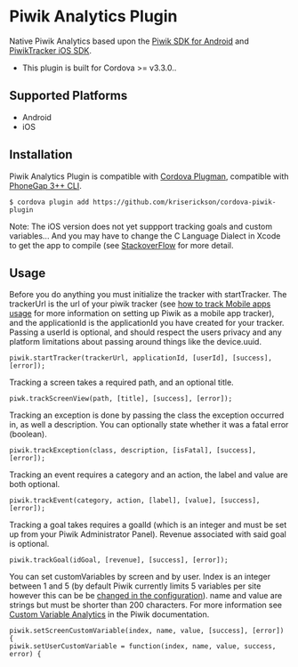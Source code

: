 # Piwik Analytics Plugin #

Native Piwik Analytics based upon the [Piwik SDK for Android](https://github.com/piwik/piwik-sdk-android) and 
[PiwikTracker iOS SDK](https://github.com/piwik/piwik-sdk-ios).

* This plugin is built for Cordova >= v3.3.0..

## Supported Platforms ##

* Android
* iOS

## Installation ##

 Piwik Analytics Plugin is compatible with [Cordova Plugman](https://github.com/apache/cordova-plugman), compatible with [PhoneGap 3++ CLI](http://docs.phonegap.com/en/edge/guide_cli_index.md.html#The%20Command-Line%20Interface).
 
```
$ cordova plugin add https://github.com/kriserickson/cordova-piwik-plugin
```

Note: The iOS version does not yet suppport tracking goals and custom variables...  And you may have to change the C Language Dialect in Xcode to get the app to compile (see [StackoverFlow](http://stackoverflow.com/questions/16999749/expected-at-the-end-of-declaration-list) for more detail.


## Usage ##

Before you do anything you must initialize the tracker with startTracker.  The trackerUrl is the url of your piwik tracker (see [how to track Mobile apps usage](http://piwik.org/blog/2012/04/how-to-use-piwik-to-track-mobile-apps-activity-clicks-phones-errors-etc/) for more information
on setting up Piwik as a mobile app tracker), and the applicationId is the applicationId you have created for your tracker.  
Passing a userId is optional, and should respect the users privacy and any platform limitations about passing around things like the device.uuid.

```
piwik.startTracker(trackerUrl, applicationId, [userId], [success], [error]);
```

Tracking a screen takes a required path, and an optional title.

```
piwk.trackScreenView(path, [title], [success], [error]);
```

Tracking an exception is done by passing the class the exception occurred in, as well a description.  You can optionally state whether it was
a fatal error (boolean).

```
piwik.trackException(class, description, [isFatal], [success], [error]);
```

Tracking an event requires a category and an action, the label and value are both optional.  

```
piwik.trackEvent(category, action, [label], [value], [success], [error]);
```

Tracking a goal takes requires a goalId (which is an integer and must be set up from your Piwik Administrator Panel).  Revenue associated with said goal is optional.

```
piwik.trackGoal(idGoal, [revenue], [success], [error]);
```
	
You can set customVariables by screen and by user.  Index is an integer between 1 and 5 (by default Piwik currently limits 5 variables per site	however this can be 
be [changed in the configuration](http://piwik.org/faq/how-to/faq_17931/)).  name and value are strings but must be shorter than 200 characters.  For more information
see [Custom Variable Analytics](http://piwik.org/docs/custom-variables/) in the Piwik documentation.
	
```	
piwik.setScreenCustomVariable(index, name, value, [success], [error]) {
piwik.setUserCustomVariable = function(index, name, value, success, error) {
```
